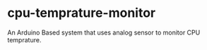 # cpu-temprature-monitor
 An Arduino Based system that uses analog sensor to monitor CPU temprature.
